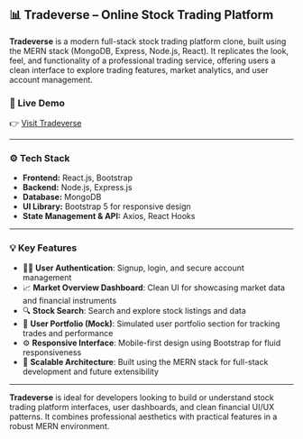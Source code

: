 
## 📊 Tradeverse – Online Stock Trading Platform 

**Tradeverse** is a modern full-stack stock trading platform clone, built using the MERN stack (MongoDB, Express, Node.js, React). It replicates the look, feel, and functionality of a professional trading service, offering users a clean interface to explore trading features, market analytics, and user account management.

### 🚀 Live Demo

👉 [Visit Tradeverse](https://tradeverse-frontend.onrender.com/)

---

### ⚙️ Tech Stack

* **Frontend:** React.js, Bootstrap
* **Backend:** Node.js, Express.js
* **Database:** MongoDB
* **UI Library:** Bootstrap 5 for responsive design
* **State Management & API:** Axios, React Hooks

---

### 💡 Key Features

* 🧑‍💼 **User Authentication**: Signup, login, and secure account management
* 📈 **Market Overview Dashboard**: Clean UI for showcasing market data and financial instruments
* 🔍 **Stock Search**: Search and explore stock listings and data
* 💼 **User Portfolio (Mock)**: Simulated user portfolio section for tracking trades and performance
* ⚙️ **Responsive Interface**: Mobile-first design using Bootstrap for fluid responsiveness
* 🧰 **Scalable Architecture**: Built using the MERN stack for full-stack development and future extensibility

---

**Tradeverse** is ideal for developers looking to build or understand stock trading platform interfaces, user dashboards, and clean financial UI/UX patterns. It combines professional aesthetics with practical features in a robust MERN environment.

